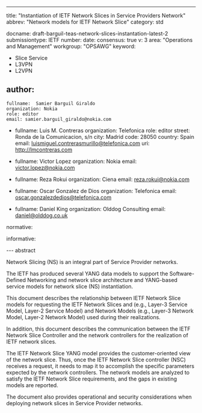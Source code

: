 ---
title: "Instantiation of IETF Network Slices in Service Providers Network"
abbrev: "Network models for IETF Network Slice"
category: std

docname: draft-barguil-teas-network-slices-instantation-latest-2
submissiontype: IETF
number:
date:
consensus: true
v: 3
area: "Operations and Management"
workgroup: "OPSAWG"
keyword:
 - Slice Service
 - L3VPN
 - L2VPN

author:
 -
    fullname:  Samier Barguil Giraldo
    organization: Nokia
    role: editor
    email: samier.barguil_giraldo@nokia.com

 -
    fullname: Luis M. Contreras
    organization: Telefonica
    role: editor
    street: Ronda de la Comunicacion, s/n
    city: Madrid
    code: 28050
    country: Spain
    email: luismiguel.contrerasmurillo@telefonica.com
    uri: http://lmcontreras.com

 -
    fullname: Victor Lopez
    organization: Nokia
    email: victor.lopez@nokia.com

 -
    fullname: Reza Rokui
    organization: Ciena
    email: reza.rokui@nokia.com

 -
    fullname: Oscar Gonzalez de Dios
    organization: Telefonica
    email: oscar.gonzalezdedios@telefonica.com

 -
    fullname: Daniel King
    organization: Olddog Consulting
    email: daniel@olddog.co.uk

normative:

informative:


--- abstract

Network Slicing (NS) is an integral part of Service Provider networks.

The IETF has produced several YANG data models to support the
Software-Defined Networking and network slice architecture and
YANG-based service models for network slice (NS) instantiation.  

This document describes the relationship between IETF Network Slice
models for requesting the IETF Network Slices and (e.g., Layer-3 
Service Model, Layer-2 Service Model) and Network Models (e.g., Layer-3
Network Model, Layer-2 Network Model) used during their realizations.

In addition, this document describes the communication between the IETF
Network Slice Controller and the network controllers for the
realization of IETF network slices. 

The IETF Network Slice YANG model provides the customer-oriented view of
the network slice.  Thus, once the IETF Network Slice controller
(NSC) receives a request, it needs to map it to accomplish the specific
parameters expected by the network controllers. The network models are
analyzed to satisfy the IETF Network Slice requirements, and the gaps
in existing models are reported. 

The document also provides operational and security considerations when
deploying network slices in Service Provider networks.